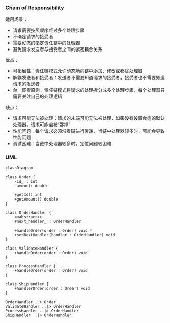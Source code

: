 ### Chain of Responsibility

适用场景：
- 请求需要按照顺序经过多个处理步骤
- 不确定请求的接受者
- 需要动态的指定责任链中的处理器
- 避免请求发送者与接受者之间的紧密耦合关系

优点：
- 可拓展性：责任链模式允许动态地向链中添加、修改或移除处理器
- 解耦发送者和接受者：发送者不需要知道请求的接受者，接受者也不需要知道请求的发送者
- 单一职责原则：责任链模式将请求的处理拆分成多个处理步骤，每个处理器只需要关注自己的处理逻辑

缺点：
- 请求可能无法被处理：请求的末端可能无法被处理，如果没有设置合适的默认处理器，请求可能会被“吞掉”
- 性能问题：每个请求必须沿着链进行传递，当链中处理器较多时，可能会导致性能问题
- 调试困难：当链中处理器较多时，定位问题较困难

### UML

```mermaid
classDiagram

class Order {
    -id_ : int
    -amount: double

    +getId() int
    +getAmount() double
}

class OrderHandler {
    <<abstract>>
    #next_handler_ : OrderHandler

    +handleOrder(order : Order) void *
    +setNextHandler(handler : OrderHandler) void
}

class ValidateHandler {
    +handleOrder(order : Order) void
}

class ProcessHandler {
    +handleOrder(order : Order) void
}

class ShipHandler {
    +handlerOrder(order : Order) void
}

OrderHandler ..> Order
ValidateHandler ..|> OrderHandler
ProcessHandler ..|> OrderHandler
ShipHandler ..|> OrderHandler
```